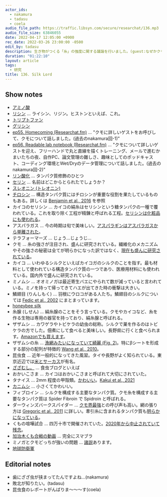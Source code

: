 ```yaml
---
actor_ids:
  - nakamura
  - tadasu
  - coela
audio_file_path: https://traffic.libsyn.com/secure/researchat/136.mp3
audio_file_size: 63846055
date: 2022-04-17 12:05:00 +0900
rec_date: 2022-03-26 23:00:00 -0500
edit_by: tadasu
description: 生き物がつくる「糸」の強度に関する議論を行いました。(guest:なぜかクモに詳しい人)
duration: "01:22:10"
layout: article
tags:
  - 研究
title: 136. Silk Lord
---
```


## Show notes

- [アミノ酸](https://ja.wikipedia.org/wiki/%E3%82%A2%E3%83%9F%E3%83%8E%E9%85%B8)
- [リシン](https://ja.wikipedia.org/wiki/%E3%83%AA%E3%82%B7%E3%83%B3) ... ライシン、リジン。ヒストンといえば、これ。
- [トリプトファン](https://ja.wikipedia.org/wiki/%E3%83%88%E3%83%AA%E3%83%97%E3%83%88%E3%83%95%E3%82%A1%E3%83%B3)
- [グリシン](https://ja.wikipedia.org/wiki/%E3%82%B0%E3%83%AA%E3%82%B7%E3%83%B3)
- [ep55. Homecoming (Researchat.fm)](https://researchat.fm/episode/55) ... "クモに詳しいゲストをお呼びして、クモについて話しました。(過去のnakamura回-1)"
- [ep56. Readable lab notebook (Researchat.fm)](https://researchat.fm/episode/55) ... "クモについて詳しいゲストを迎え、フリーハンドで丸と直線を描くトレーニング、メールで進むかまいたちの夜、自作PC、論文管理の難しさ、趣味としてのポッドキャスト、コーディング環境とWet/Dryのデータ管理について話しました。(過去のnakamura回-2)"
- [リン酸化](https://ja.wikipedia.org/wiki/%E3%83%AA%E3%83%B3%E9%85%B8%E5%8C%96) ... タンパク質修飾のひとつ
- [セリン](https://ja.wikipedia.org/wiki/%E3%82%BB%E3%83%AA%E3%83%B3) ... 名前はどこからとられたでしょうか？
- [スレオニン (トレオニン)](https://ja.wikipedia.org/wiki/%E3%83%88%E3%83%AC%E3%82%AA%E3%83%8B%E3%83%B3)
- [チロシン](https://ja.wikipedia.org/wiki/%E3%83%81%E3%83%AD%E3%82%B7%E3%83%B3) ... 構造タンパク質にはチロシンが重要な役割を果たしているものもある。詳しくは [Benjamin et al., 2016](https://pubs.acs.org/doi/abs/10.1021/acsbiomaterials.6b00454) を参照
- カイコのセリシン ... カイコの絹糸はセリシンという糖タンパクの一種で覆われている。これを取り除く工程が精錬と呼ばれる工程。[セリシンは化粧品にも使われる](https://www.puresericin.com/)。
- アスパラガス ... 今の時期は旬で美味しい。[アスパラギンはアスパラガスから単離された](https://ja.wikipedia.org/wiki/%E3%82%A2%E3%82%B9%E3%83%91%E3%83%A9%E3%82%AE%E3%83%B3)。
- テラフォーマーズ ... じょう…じょうじ…
- クモ ... 糸の強さが注目され、盛んに研究されている。繊維化のメカニズムやその強さの秘密は全てが明らかになった訳ではなく、[現在も盛んに研究されている](https://pubs.acs.org/doi/abs/10.1021/acs.biomac.1c01682)。
- カイコ ... いわゆるシルクといえばカイコガのシルクのことを指す。最も材料として使われている構造タンパク質の一つであり、医療用材料にも使われている。国内外で盛んに研究されている。
- ミノムシ ... オオミノガは最近寄生バエにやられて数が減っていると言われている。ミノを持って帰ってきてハエが出てきた時の衝撃は大きい。
- 鱗翅目 (りんしもく) ... 羽根にウロコがある人たち。鱗翅目のシルクについては [Fedic et al., 2002](https://www.jstage.jst.go.jp/article/jibs2001/71/1/71_1_1/_article/-char/ja/) にまとまっています。
- [honeybee silk](https://journals.plos.org/plosone/article?id=10.1371/journal.pone.0016489)
- 糸腺 (しせん) ... 絹糸腺のことをそう言っている。クモやカイコなど、糸を作る生物は専用の器官を持っており、絹糸腺と呼ばれる。
- ザザムシ ... カワゲラやトビケラの幼虫の総称。シルクで巣を作るのはトビケラの方でした。佃煮にして食べると美味しい。長野県に行くと食べられます。[Amazonでも買えます](https://www.amazon.co.jp/dp/B012RF8KXE)。
- ザザムシの糸 ... [漁網みたいになっていて綺麗 (Fig. 2)](https://royalsocietypublishing.org/doi/10.1098/rstb.2019.0206)。特にβシートを形成する部分の配列が特徴的 [Wang et al., 2010](https://link.springer.com/article/10.1007/s11033-009-9847-1)。
- 昆虫食 ... 近年一般的になってきた風習。タイや長野がよく知られている。東京近辺では[米とサーカス](https://asia-tokyo-world.com/store/kome-to-circus/)が有名。
- [ざざむし。](http://zazamushi.net/) ... 食虫ブログといえば
- おかいこさま ... カイコはおかいこさまと呼ばれて大切にされていた。
- タナイス ... 2mm 程度の甲殻類。[かわいい](https://academic.oup.com/view-large/figure/325178490/evab281f2.tif)。[Kakui et al., 2021](https://academic.oup.com/gbe/article/13/12/evab281/6460816)
- [カニムシ](https://ja.wikipedia.org/wiki/%E3%82%AB%E3%83%8B%E3%83%A0%E3%82%B7) ... 小さくてかわいい。
- フィブロイン ... シルクを構成する主要なタンパク質。クモ糸を構成する主要なタンパク質は Spider Fibroin で Spidroin と呼ばれる。
- ダーウィンズバークスパイダー ... [クモ界最強](https://journals.plos.org/plosone/article?id=10.1371/journal.pone.0011234)との呼び声も高い。網の張り方は [Gregoric et al., 2011](https://journals.plos.org/plosone/article?id=10.1371/journal.pone.0026847) に詳しい。牽引糸に含まれるタンパク質も[明らかになっている](https://royalsocietypublishing.org/doi/10.1098/rsob.210242)。
- くもの喧嘩試合 ... 四万十市で開催されていた。[2020年から中止されていて残念](https://www.shimanto-kankou.com/kanko/culture/kumo.html)。
- [加治木くも合戦の動画](https://www.youtube.com/watch?t=101&v=xLPhCrX6n94&feature=youtu.be) ... 完全にスマブラ
- ミノガとクモどっちが強いの問題 ... [諸](https://www.nature.com/articles/s41467-019-09350-3)[説](https://www.nature.com/articles/s42003-019-0412-8)あります。
- [地球防衛軍](https://www.d3p.co.jp/edf6/)

## Editorial notes
- 歯にざざ虫が挟まってたんですよね…(nakamura)
- 敗北が知りたい。(tadasu)
- 昆虫食のレポートがんばりま〜〜〜す(coela)

